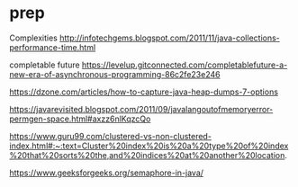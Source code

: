 # prep

Complexities
http://infotechgems.blogspot.com/2011/11/java-collections-performance-time.html

completable future
https://levelup.gitconnected.com/completablefuture-a-new-era-of-asynchronous-programming-86c2fe23e246


https://dzone.com/articles/how-to-capture-java-heap-dumps-7-options

https://javarevisited.blogspot.com/2011/09/javalangoutofmemoryerror-permgen-space.html#axzz6nlKqzcQo


https://www.guru99.com/clustered-vs-non-clustered-index.html#:~:text=Cluster%20index%20is%20a%20type%20of%20index%20that%20sorts%20the,and%20indices%20at%20another%20location.


https://www.geeksforgeeks.org/semaphore-in-java/
